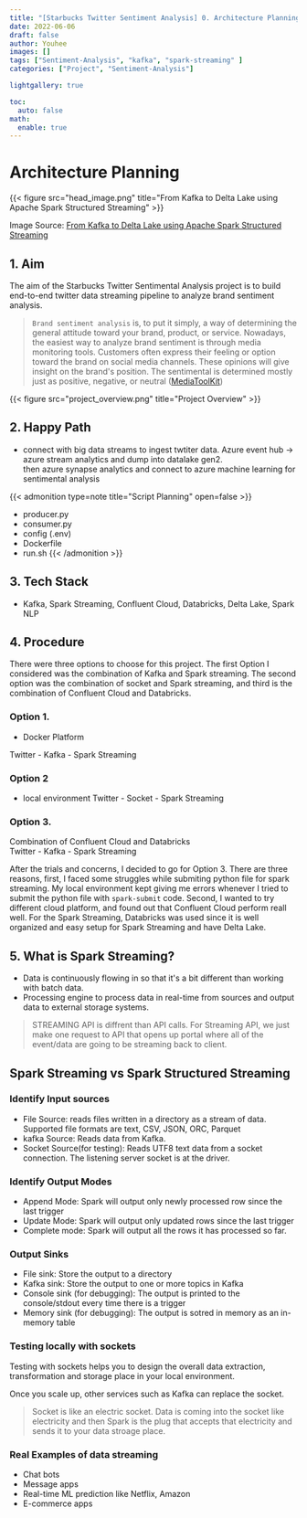 ```yaml
---
title: "[Starbucks Twitter Sentiment Analysis] 0. Architecture Planning"
date: 2022-06-06
draft: false
author: Youhee
images: []
tags: ["Sentiment-Analysis", "kafka", "spark-streaming" ]
categories: ["Project", "Sentiment-Analysis"]

lightgallery: true

toc:
  auto: false
math:
  enable: true
---
```


# Architecture Planning


{{< figure src="head_image.png" title="From Kafka to Delta Lake using Apache Spark Structured Streaming" >}}

Image Source: [From Kafka to Delta Lake using Apache Spark Structured Streaming](https://blogit.michelin.io/kafka-to-delta-lake-using-apache-spark-streaming-avro/)

## 1. Aim

The aim of the Starbucks Twitter Sentimental Analysis project is to build end-to-end twitter data streaming pipeline to analyze brand sentiment analysis. 


> `Brand sentiment analysis` is, to put it simply, a way of determining the general attitude toward your brand, product, or service. Nowadays, the easiest way to analyze brand sentiment is through media monitoring tools. Customers often express their feeling or option toward the brand on social media channels. These opinions will give insight on the brand's position. The sentimental is determined mostly just as positive, negative, or neutral ([MediaToolKit](https://www.mediatoolkit.com/blog/brand-sentiment-analysis/#:~:text=Brand%20sentiment%20analysis%20is%2C%20to,is%20through%20media%20monitoring%20tools.))

{{< figure src="project_overview.png" title="Project Overview" >}}


## 2. Happy Path
* connect with big data streams to ingest twtiter data. Azure event hub -> azure stream analytics and dump into datalake gen2.  
then azure synapse analytics and connect to azure machine learning for sentimental analysis 

{{< admonition type=note title="Script Planning" open=false >}}
* producer.py
* consumer.py
* config (.env)
* Dockerfile 
* run.sh
{{< /admonition >}}
## 3. Tech Stack 
* Kafka, Spark Streaming, Confluent Cloud, Databricks, Delta Lake, Spark NLP

## 4. Procedure
There were three options to choose for this project. The first Option I considered was the combination of Kafka and Spark streaming. The second option was the combination of socket and Spark streaming, and third is the combination of Confluent Cloud and Databricks.  

### Option 1. 
- Docker Platform 

Twitter - Kafka - Spark Streaming 


### Option 2 
- local environment
Twitter - Socket - Spark Streaming 

### Option 3.
Combination of Confluent Cloud and Databricks  
Twitter - Kafka - Spark Streaming 
 


After the trials and concerns, I decided to go for Option 3. There are three reasons, first, I faced some struggles while submiting python file for spark streaming. My local environment kept giving me errors whenever I tried to submit the python file with `spark-submit` code. Second, I wanted to try different cloud platform, and found out that Confluent Cloud perform reall well. For the Spark Streaming, Databricks was used since it is well organized and easy setup for Spark Streaming and have Delta Lake. 


## 5. What is Spark Streaming?
- Data is continuously flowing in so that it's a bit different than working with batch data. 
- Processing engine to process data in real-time from sources and output data to external storage systems. 

> STREAMING API is diffrent than API calls. For Streaming API, we just make one request to API that opens up portal where all of the event/data are going to be streaming back to client. 


## Spark Streaming vs Spark Structured Streaming 

### Identify Input sources
* File Source: reads files written in a directory as a stream of data. Supported file formats are text, CSV, JSON, ORC, Parquet
* kafka Source: Reads data from Kafka. 
* Socket Source(for testing): Reads UTF8 text data from a socket connection. The listening server socket is at the driver. 

### Identify Output Modes

* Append Mode: Spark will output only newly processed row since the last trigger
* Update Mode: Spark will output only updated rows since the last trigger
* Complete mode: Spark will output all the rows it has processed so far.  

### Output Sinks
* File sink: Store the output to a directory
* Kafka sink: Store the output to one or more topics in Kafka  
* Console sink (for debugging): The output is printed to the console/stdout every time there is a trigger
* Memory sink (for debugging): The output is sotred in memory as an in-memory table


### Testing locally with sockets

Testing with sockets helps you to design the overall data extraction, transformation and storage place in your local environment. 

Once you scale up, other services such as Kafka can replace the socket. 

> Socket is like an electric socket. Data is coming into the socket like electricity and then Spark is the plug that accepts that electricity and sends it to your data stroage place. 

### Real Examples of data streaming 
* Chat bots
* Message apps 
* Real-time ML prediction like Netflix, Amazon
* E-commerce apps 
